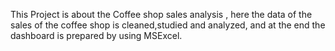 
This Project is about the Coffee shop sales analysis , here the data of the sales of the coffee shop is cleaned,studied and analyzed, and at the end the dashboard is prepared by using MSExcel.
